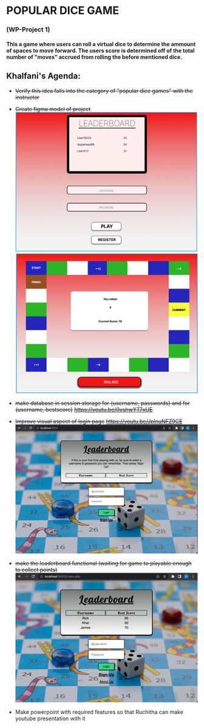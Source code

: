 # POPULAR DICE GAME

### (WP-Project 1)

#### This a game where users can roll a virtual dice to determine the ammount of spaces to move forward. The users score is determined off of the total number of "moves" accrued from rolling the before mentioned dice.

## Khalfani's Agenda:

- ~~Verify this idea falls into the category of "popular dice games" with the instructor~~
- ~~Create figma model of project~~
  ~~<img src="./images/login_model.webp">~~
  ~~<img src="./images/gameboard.webp">~~

- ~~make database in session storage for {username, passwords} and for {username, bestscore}~~
  ~~https://youtu.be/0vshwYT7xUE~~

- ~~Improve visual aspect of login page~~
  ~~https://youtu.be/JplnuNFZ9CE~~
  <img src="./images/current_login.webp">
- ~~make the leaderboard functional (waiting for game to playable enough to collect points)~~
  <img src="./images/6July.webp">
- Make powerpoint with required features so that Ruchitha can make youtube presentation with it


